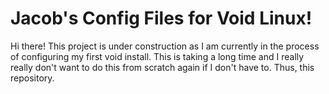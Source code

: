 # Jacob's Config Files for Void Linux!
Hi there! This project is under construction as I am currently in the process of configuring my first void install.  This is taking a long time and I really really don't want to do this from scratch again if I don't have to. Thus, this repository.
